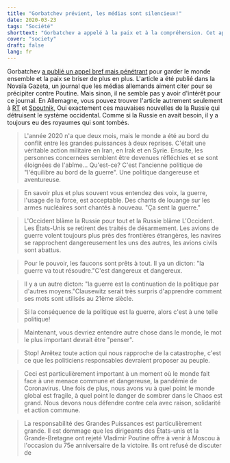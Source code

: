 ```yaml
---
title: "Gorbatchev prévient, les médias sont silencieux!"
date: 2020-03-23
tags: "Société"
shorttext: "Gorbatchev a appelé à la paix et à la compréhension. Cet appel ne rentre pas dans l'image de Tagesschau et de l'autre. Alors voilà!"
cover: "society"
draft: false
lang: fr
---
```


Gorbatchev [a publié un appel bref mais pénétrant](https://novayagazeta.ru/articles/2020/03/12/84283-esli-sledstvie-politiki-voyna-to-doloy-takuyu-politiku "Если следствие политики — война, то долой такую политику!") pour garder le monde ensemble et la paix se briser de plus en plus. L'article a été publié dans la Novaïa Gazeta, un journal que les médias allemands aiment citer pour se précipiter contre Poutine. Mais sinon, il ne semble pas y avoir d'intérêt pour ce journal. En Allemagne, vous pouvez trouver l'article autrement seulement à [RT](https://deutsch.rt.com/meinung/99401-gorbatschow-warnt-krieg-liegt-in-der-luft/ "Gorbatschow warnt: \"Krieg liegt in der Luft\" – Und der Mainstream hält sich die Ohren zu!") et [Spoutnik](https://de.sputniknews.com/politik/20200312326591741-gorbatschow-leidenschaftlicher-apell/ "\"Krieg liegt in der Luft\": Gorbatschow veröffentlicht leidenschaftlichen Appell"), Oui exactement ces mauvaises nouvelles de la Russie qui détruisent le système occidental. Comme si la Russie en avait besoin, il y a toujours eu des royaumes qui sont tombés.

> L'année 2020 n'a que deux mois, mais le monde a été au bord du conflit entre les grandes puissances à deux reprises. C'était une véritable action militaire en Iran, en Irak et en Syrie. Ensuite, les personnes concernées semblent être devenues réfléchies et se sont éloignées de l'abîme... Qu'est-ce? C'est l'ancienne politique de "l'équilibre au bord de la guerre". Une politique dangereuse et aventureuse.

> En savoir plus et plus souvent vous entendez des voix, la guerre, l'usage de la force, est acceptable. Des chants de louange sur les armes nucléaires sont chantés à nouveau. "Ça sent la guerre."

> L'Occident blâme la Russie pour tout et la Russie blâme L'Occident. Les États-Unis se retirent des traités de désarmement. Les avions de guerre volent toujours plus près des frontières étrangères, les navires se rapprochent dangereusement les uns des autres, les avions civils sont abattus.

> Pour le pouvoir, les faucons sont prêts à tout. Il ya un dicton: "la guerre va tout résoudre."C'est dangereux et dangereux.

> Il y a un autre dicton: "la guerre est la continuation de la politique par d'autres moyens."Clausewitz serait très surpris d'apprendre comment ses mots sont utilisés au 21ème siècle.

> Si la conséquence de la politique est la guerre, alors c'est à une telle politique!

> Maintenant, vous devriez entendre autre chose dans le monde, le mot le plus important devrait être "penser".

> Stop! Arrêtez toute action qui nous rapproche de la catastrophe, c'est ce que les politiciens responsables devraient proposer au peuple.

> Ceci est particulièrement important à un moment où le monde fait face à une menace commune et dangereuse, la pandémie de Coronavirus. Une fois de plus, nous avons vu à quel point le monde global est fragile, à quel point le danger de sombrer dans le Chaos est grand. Nous devons nous défendre contre cela avec raison, solidarité et action commune.

> La responsabilité des Grandes Puissances est particulièrement grande. Il est dommage que les dirigeants des États-unis et la Grande-Bretagne ont rejeté Vladimir Poutine offre à venir à Moscou à l'occasion du 75e anniversaire de la victoire. Ils ont refusé de discuter de
